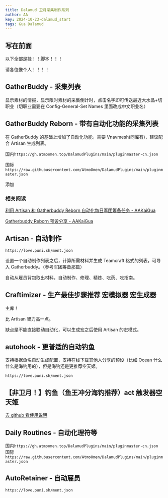 ```yaml
---
title: Dalamud 卫月采集制作系列
author: AA
key: 2024-10-23-dalamud_start
tags: Gua Dalamud
---
```


<!--more-->

## 写在前面

以下全部是挂！！脚本！！！

请各位像个人！！！！

## GatherBuddy - 采集列表

显示素材的情报，显示限时素材的采集倒计时，点击名字即可传送最近大水晶+切职业（切职业需要在 Config-General-Set Names 里面改成中文职业名）

## GatherBuddy Reborn - 带有自动化功能的采集列表

在 GatherBuddy 的基础上增加了自动化功能。需要 Vnavmesh(同库有)，建议配合 Artisan 生成列表。

国内`https://gh.atmoomen.top/DalamudPlugins/main/pluginmaster-cn.json`

国际`https://raw.githubusercontent.com/AtmoOmen/DalamudPlugins/main/pluginmaster.json`

添加

### 相关阅读

[利用 Artisan 和 Gatherbuddy Reborn 自动化每日军团筹备任务 - AAKaiGua](/2024/10/05/gc_gbr.html)

[Gatherbuddy Reborn 预设分享 - AAKaiGua](/2024/10/05/gbr_gatherlist.html)

## Artisan - 自动制作

`https://love.puni.sh/ment.json`

设置一个自动制作列表之后，计算所需材料并生成 Teamcraft 格式的列表，可导入 Gatherbuddy。（参考军团筹备那篇）

自动从雇员背包取出材料，自动制作、修理、精炼、吃药、吃指南。

## Craftimizer - 生产最佳步骤推荐 宏模拟器 宏生成器

主库！

比 Artisan 智力高一点。

缺点是不能直接联动自动化，可以生成宏之后使用 Artisan 的宏模式。

## autohook - 更普适的自动钓鱼

支持根据鱼名自动生成配置，支持在线下载其他人分享的预设（比如 Ocean 什么什么是海钓用的），但是海钓还是更推荐空天姬。

`https://love.puni.sh/ment.json`

## 【非卫月！】钓鱼（鱼王冲分海钓推荐）act 触发器空天姬

[去 github 看使用说明](https://github.com/BlackCleaverLoli/MissFisher)

## Daily Routines - 自动化理符等

国内`https://gh.atmoomen.top/DalamudPlugins/main/pluginmaster-cn.json`
国际`https://raw.githubusercontent.com/AtmoOmen/DalamudPlugins/main/pluginmaster.json`

## AutoRetainer - 自动雇员

`https://love.puni.sh/ment.json`
